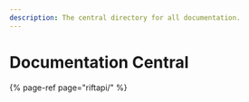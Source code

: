 ```yaml
---
description: The central directory for all documentation.
---
```


# Documentation Central



{% page-ref page="riftapi/" %}



